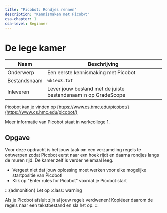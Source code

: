 ```yaml
---
title: "Picobot: Rondjes rennen"
description: "Kennismaken met Picobot"
csa-chapter: 1
csa-level: Beginner
---
```


# De lege kamer

| Naam         | Beschrijving                                                   |
|--------------|----------------------------------------------------------------|
| Onderwerp    | Een eerste kennismaking met Picobot                            |
| Bestandsnaam | `wk1ex3.txt`                                                   |
| Inleveren    | Lever jouw bestand met de juiste bestandsnaam in op GradeScope |


Picobot kan je vinden op [https://www.cs.hmc.edu/picobot/](https://www.cs.hmc.edu/picobot/)

Meer informatie van Picobot staat in werkcollege 1. 

## Opgave

Voor deze opdracht is het jouw taak om een verzameling regels te ontwerpen zodat Picobot eerst naar een hoek rijdt en daarna rondjes langs de muren rijd. De kamer zelf is verder helemaal leeg.  

- Vergeet niet dat jouw oplossing moet werken voor elke mogelijke startpositie van Picobot!
- Klik op "Enter rules for Picobot" voordat je Picobot start

:::{admonition} Let op
:class: warning

Als je Picobot afsluit zijn al jouw regels verdwenen! Kopiëeer daarom de regels naar een tekstbestand en sla het op.
:::



